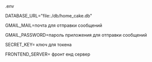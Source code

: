 


.env

DATABASE_URL="file:./db/home_cake.db"

GMAIL_MAIL=почта для отправки сообщений

GMAIL_PASSWORD=пароль приложения для отправки сообщений

SECRET_KEY= ключ для токена

FRONTEND_SERVER= фронт енд сервер
